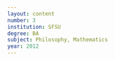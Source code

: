 ```yaml
---
layout: content
number: 3
institution: SFSU
degree: BA
subject: Philosophy, Mathematics
year: 2012
---
```

